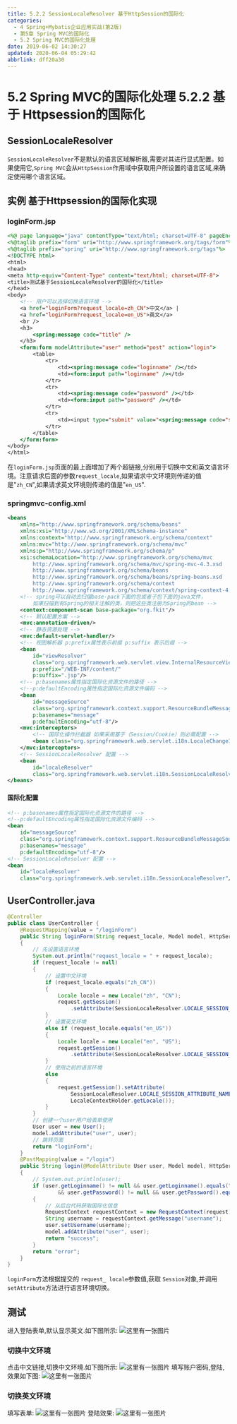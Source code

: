 ```yaml
---
title: 5.2.2 SessionLocaleResolver 基于HttpSession的国际化
categories: 
  - 4 Spring+Mybatis企业应用实战(第2版)
  - 第5章 Spring MVC的国际化
  - 5.2 Spring MVC的国际化处理
date: 2019-06-02 14:30:27
updated: 2020-06-04 05:29:42
abbrlink: dff20a30
---
```

# 5.2 Spring MVC的国际化处理 5.2.2 基于 Httpsession的国际化
## SessionLocaleResolver
`SessionLocaleResolver`不是默认的语言区琙解析器,需要对其进行显式配置。如果使用它,`Spring MVC`会从`HttpSession`作用域中获取用户所设置的语言区域,来确定使用哪个语言区域。
## 实例 基于Httpsession的国际化实现
### loginForm.jsp
```jsp
<%@ page language="java" contentType="text/html; charset=UTF-8" pageEncoding="UTF-8"%>
<%@taglib prefix="form" uri="http://www.springframework.org/tags/form"%>
<%@taglib prefix="spring" uri="http://www.springframework.org/tags"%>
<!DOCTYPE html>
<html>
<head>
<meta http-equiv="Content-Type" content="text/html; charset=UTF-8">
<title>测试基于SessionLocaleResolver的国际化</title>
</head>
<body>
    <!-- 用户可以选择切换语言环境 -->
    <a href="loginForm?request_locale=zh_CN">中文</a> |
    <a href="loginForm?request_locale=en_US">英文</a>
    <br />
    <h3>
        <spring:message code="title" />
    </h3>
    <form:form modelAttribute="user" method="post" action="login">
        <table>
            <tr>
                <td><spring:message code="loginname" /></td>
                <td><form:input path="loginname" /></td>
            </tr>
            <tr>
                <td><spring:message code="password" /></td>
                <td><form:input path="password" /></td>
            </tr>
            <tr>
                <td><input type="submit" value="<spring:message code="submit"/>" /></td>
            </tr>
        </table>
    </form:form>
</body>
</html>
```
在`loginForm.jsp`页面的最上面增加了两个超链接,分别用于切换中文和英文语言环境。注意请求后面的参数`request_locale`,如果请求中文环境则传递的值是"`zh_CN`",如果请求英文环境则传递的值是"`en_US`".
### springmvc-config.xml
```xml
<beans
    xmlns="http://www.springframework.org/schema/beans"
    xmlns:xsi="http://www.w3.org/2001/XMLSchema-instance"
    xmlns:context="http://www.springframework.org/schema/context"
    xmlns:mvc="http://www.springframework.org/schema/mvc"
    xmlns:p="http://www.springframework.org/schema/p"
    xsi:schemaLocation="http://www.springframework.org/schema/mvc
        http://www.springframework.org/schema/mvc/spring-mvc-4.3.xsd
        http://www.springframework.org/schema/beans
        http://www.springframework.org/schema/beans/spring-beans.xsd
        http://www.springframework.org/schema/context
        http://www.springframework.org/schema/context/spring-context-4.3.xsd">
    <!-- spring可以自动去扫描base-pack下面的包或者子包下面的java文件，
        如果扫描到有Spring的相关注解的类，则把这些类注册为Spring的bean -->
    <context:component-scan base-package="org.fkit"/>
    <!-- 默认配置方案 -->
    <mvc:annotation-driven/>
    <!-- 静态资源处理 -->
    <mvc:default-servlet-handler/>
    <!-- 视图解析器 p:prefix属性表示前缀 p:suffix 表示后缀 -->
    <bean
        id="viewResolver"
        class="org.springframework.web.servlet.view.InternalResourceViewResolver"
        p:prefix="/WEB-INF/content/"
        p:suffix=".jsp"/>
    <!-- p:basenames属性指定国际化资源文件的路径 -->
    <!--p:defaultEncoding属性指定国际化资源文件编码 -->
    <bean
        id="messageSource"
        class="org.springframework.context.support.ResourceBundleMessageSource"
        p:basenames="message"
        p:defaultEncoding="utf-8"/>
    <mvc:interceptors>
        <!-- 国际化操作拦截器 如果采用基于（Session/Cookie）则必需配置 -->
        <bean class="org.springframework.web.servlet.i18n.LocaleChangeInterceptor"/>
    </mvc:interceptors>
    <!-- SessionLocaleResolver 配置 -->
    <bean
        id="localeResolver"
        class="org.springframework.web.servlet.i18n.SessionLocaleResolver"/>
</beans>
```
#### 国际化配置
```xml
<!-- p:basenames属性指定国际化资源文件的路径 -->
<!--p:defaultEncoding属性指定国际化资源文件编码 -->
<bean
    id="messageSource"
    class="org.springframework.context.support.ResourceBundleMessageSource"
    p:basenames="message"
    p:defaultEncoding="utf-8"/>
<!-- SessionLocaleResolver 配置 -->
<bean
    id="localeResolver"
    class="org.springframework.web.servlet.i18n.SessionLocaleResolver"/>
```
## UserController.java
```java
@Controller
public class UserController {
    @RequestMapping(value = "/loginForm")
    public String loginForm(String request_locale, Model model, HttpServletRequest request)
    {
        // 先设置语言环境
        System.out.println("request_locale = " + request_locale);
        if (request_locale != null)
        {
            // 设置中文环境
            if (request_locale.equals("zh_CN"))
            {
                Locale locale = new Locale("zh", "CN");
                request.getSession()
                    .setAttribute(SessionLocaleResolver.LOCALE_SESSION_ATTRIBUTE_NAME, locale);
            }
            // 设置英文环境
            else if (request_locale.equals("en_US"))
            {
                Locale locale = new Locale("en", "US");
                request.getSession()
                    .setAttribute(SessionLocaleResolver.LOCALE_SESSION_ATTRIBUTE_NAME, locale);
            }
            // 使用之前的语言环境
            else
            {
                request.getSession().setAttribute(
                    SessionLocaleResolver.LOCALE_SESSION_ATTRIBUTE_NAME,
                    LocaleContextHolder.getLocale());
            }
        }
        // 创建一个user用户给表单使用
        User user = new User();
        model.addAttribute("user", user);
        // 跳转页面
        return "loginForm";
    }
    @PostMapping(value = "/login")
    public String login(@ModelAttribute User user, Model model, HttpServletRequest request)
    {
        // System.out.println(user);
        if (user.getLoginname() != null && user.getLoginname().equals("xiaoming")
                && user.getPassword() != null && user.getPassword().equals("123456"))
        {
            // 从后台代码获取国际化信息
            RequestContext requestContext = new RequestContext(request);
            String username = requestContext.getMessage("username");
            user.setUsername(username);
            model.addAttribute("user", user);
            return "success";
        }
        return "error";
    }
}
```
`loginForm`方法根据提交的 `request_ locale`参数值,获取 `Session`对象,并调用`setAttribute`方法进行语言环境切换。
## 测试
进入登陆表单,默认显示英文.如下图所示:
![这里有一张图片](https://image-1257720033.cos.ap-shanghai.myqcloud.com/blog/readbooknote/Spring%2BMyBatisQiYeYingYongShiZhan/chapter5/8.png)
### 切换中文环境
点击中文链接,切换中文环境.如下图所示:
![这里有一张图片](https://image-1257720033.cos.ap-shanghai.myqcloud.com/blog/readbooknote/Spring%2BMyBatisQiYeYingYongShiZhan/chapter5/9.png)
填写账户密码,登陆,效果如下图:
![这里有一张图片](https://image-1257720033.cos.ap-shanghai.myqcloud.com/blog/readbooknote/Spring%2BMyBatisQiYeYingYongShiZhan/chapter5/10.png)
### 切换英文环境
填写表单:
![这里有一张图片](https://image-1257720033.cos.ap-shanghai.myqcloud.com/blog/readbooknote/Spring%2BMyBatisQiYeYingYongShiZhan/chapter5/11.png)
登陆效果:
![这里有一张图片](https://image-1257720033.cos.ap-shanghai.myqcloud.com/blog/readbooknote/Spring%2BMyBatisQiYeYingYongShiZhan/chapter5/12.png)
